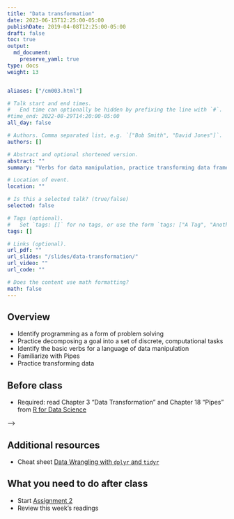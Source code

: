 ```yaml
---
title: "Data transformation"
date: 2023-06-15T12:25:00-05:00
publishDate: 2019-04-08T12:25:00-05:00
draft: false
toc: true
output:
  md_document:
    preserve_yaml: true
type: docs
weight: 13


aliases: ["/cm003.html"]

# Talk start and end times.
#   End time can optionally be hidden by prefixing the line with `#`.
#time_end: 2022-08-29T14:20:00-05:00
all_day: false

# Authors. Comma separated list, e.g. `["Bob Smith", "David Jones"]`.
authors: []

# Abstract and optional shortened version.
abstract: ""
summary: "Verbs for data manipulation, practice transforming data frames using dplyr, and intro to pipes."

# Location of event.
location: ""

# Is this a selected talk? (true/false)
selected: false

# Tags (optional).
#   Set `tags: []` for no tags, or use the form `tags: ["A Tag", "Another Tag"]` for one or more tags.
tags: []

# Links (optional).
url_pdf: ""
url_slides: "/slides/data-transformation/"
url_video: ""
url_code: ""

# Does the content use math formatting?
math: false
---
```


## Overview

- Identify programming as a form of problem solving
- Practice decomposing a goal into a set of discrete, computational
  tasks
- Identify the basic verbs for a language of data manipulation
- Familiarize with Pipes
- Practice transforming data

## Before class

- Required: read Chapter 3 “Data Transformation” and Chapter 18 “Pipes”
  from [R for Data Science](https://r4ds.hadley.nz/)

<!-- ## Class materials -->
<!-- * [Computer programming as a form of problem solving](/notes/problem-solving/) -->
<!-- * [`dplyr` in brief](/notes/dplyr/) -->
<!-- * [Practice transforming college education data](/notes/transform-college/) -->
<!-- <!-- -->
<!-- * see also: [Pipes in R](/notes/pipes/) taken from "Functions" lecture of Oct 25 -->
<!-- -->

–&gt;

## Additional resources

- Cheat sheet [Data Wrangling with `dplyr` and
  `tidyr`](https://www.rstudio.com/wp-content/uploads/2015/02/data-wrangling-cheatsheet.pdf)

## What you need to do after class

- Start [Assignment 2](assignments/explore-data/)
- Review this week’s readings

<!--
* Complete your peer evaluations for homework 01. Review the following:
    * [General Homework Rubric](/faq/homework-evaluations/)
    * [Performing peer review](/faq/peer-evaluations/)
    * To find which peers you will evaluate:
        * Navigate to the [course organization page on GitHub](https://github.coecis.cornell.edu/cis-fa22)
        * Find the `hw01` repos you can see that are not your own repo
        * Open the repos and find the pull request. You can then initiate a [code review](https://github.com/features/code-review) to leave detailed feedback.
-->
